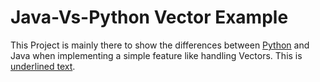 # Java-Vs-Python Vector Example
This Project is mainly there to show the differences between <u>Python</u> and Java when implementing a simple feature like handling Vectors.
This is <u>underlined text</u>.
